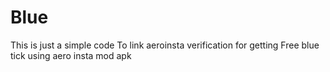 # Blue
This is just a simple code 
To link aeroinsta verification for getting 
Free blue tick using aero insta mod apk
